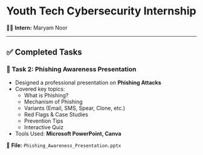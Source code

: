 # Youth Tech Cybersecurity Internship  

👩‍💻 **Intern:** Maryam Noor  

---

## ✅ Completed Tasks  

### 📌 Task 2: Phishing Awareness Presentation  
- Designed a professional presentation on **Phishing Attacks**  
- Covered key topics:  
  - What is Phishing?  
  - Mechanism of Phishing  
  - Variants (Email, SMS, Spear, Clone, etc.)  
  - Red Flags & Case Studies  
  - Prevention Tips  
  - Interactive Quiz  
- Tools Used: **Microsoft PowerPoint, Canva**  

📂 **File:** `Phishing_Awareness_Presentation.pptx`  
